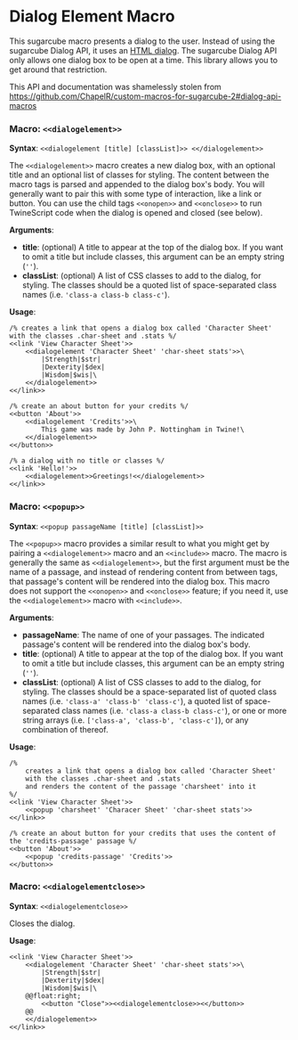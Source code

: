 # Dialog Element Macro
This sugarcube macro presents a dialog to the user. Instead of using the sugarcube Dialog API, it uses an [HTML dialog](https://developer.mozilla.org/en-US/docs/Web/HTML/Element/dialog). The sugarcube Dialog API only allows one dialog box to be open at a time. This library allows you to get around that restriction.

This API and documentation was shamelessly stolen from https://github.com/ChapelR/custom-macros-for-sugarcube-2#dialog-api-macros

### Macro: `<<dialogelement>>`

**Syntax**: `<<dialogelement [title] [classList]>> <</dialogelement>>`

The `<<dialogelement>>` macro creates a new dialog box, with an optional title and an optional list of classes for styling.  The content between the macro tags is parsed and appended to the dialog box's body.  You will generally want to pair this with some type of interaction, like a link or button. You can use the child tags `<<onopen>>` and `<<onclose>>` to run TwineScript code when the dialog is opened and closed (see below).

**Arguments**:

 * **title**: (optional) A title to appear at the top of the dialog box.  If you want to omit a title but include classes, this argument can be an empty string (`''`).
 * **classList**: (optional) A list of CSS classes to add to the dialog, for styling.  The classes should be a quoted list of space-separated class names (i.e. `'class-a class-b class-c'`).

**Usage**:
```
/% creates a link that opens a dialog box called 'Character Sheet' with the classes .char-sheet and .stats %/
<<link 'View Character Sheet'>>
	<<dialogelement 'Character Sheet' 'char-sheet stats'>>\
		|Strength|$str|
		|Dexterity|$dex|
		|Wisdom|$wis|\
	<</dialogelement>>
<</link>>

/% create an about button for your credits %/
<<button 'About'>>
	<<dialogelement 'Credits'>>\
		This game was made by John P. Nottingham in Twine!\
	<</dialogelement>>
<</button>>

/% a dialog with no title or classes %/
<<link 'Hello!'>>
	<<dialogelement>>Greetings!<</dialogelement>>
<</link>>
```

### Macro: `<<popup>>`

**Syntax**: `<<popup passageName [title] [classList]>>`

The `<<popup>>` macro provides a similar result to what you might get by pairing a `<<dialogelement>>` macro and an `<<include>>` macro.  The macro is generally the same as `<<dialogelement>>`, but the first argument must be the name of a passage, and instead of rendering content from between tags, that passage's content will be rendered into the dialog box. This macro does not support the `<<onopen>>` and `<<onclose>>` feature; if you need it, use the `<<dialogelement>>` macro with `<<include>>`.

**Arguments**:

 * **passageName**: The name of one of your passages.  The indicated passage's content will be rendered into the dialog box's body.
 * **title**: (optional) A title to appear at the top of the dialog box.  If you want to omit a title but include classes, this argument can be an empty string (`''`).
 * **classList**: (optional) A list of CSS classes to add to the dialog, for styling.  The classes should be a space-separated list of quoted class names (i.e. `'class-a' 'class-b' 'class-c'`), a quoted list of space-separated class names (i.e. `'class-a class-b class-c'`), or one or more string arrays (i.e. `['class-a', 'class-b', 'class-c']`), or any combination of thereof.

**Usage**:

```
/% 
	creates a link that opens a dialog box called 'Character Sheet' 
	with the classes .char-sheet and .stats
	and renders the content of the passage 'charsheet' into it 
%/
<<link 'View Character Sheet'>>
	<<popup 'charsheet' 'Characer Sheet' 'char-sheet stats'>>
<</link>>

/% create an about button for your credits that uses the content of the 'credits-passage' passage %/
<<button 'About'>>
	<<popup 'credits-passage' 'Credits'>>
<</button>>
```

### Macro: `<<dialogelementclose>>`

**Syntax**: `<<dialogelementclose>>`

Closes the dialog.

**Usage**:

```
<<link 'View Character Sheet'>>
	<<dialogelement 'Character Sheet' 'char-sheet stats'>>\
		|Strength|$str|
		|Dexterity|$dex|
		|Wisdom|$wis|\
	@@float:right;
		<<button "Close">><<dialogelementclose>><</button>>
    @@
	<</dialogelement>>
<</link>>
```
